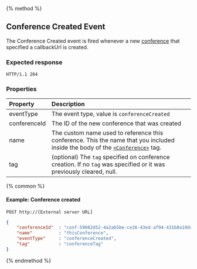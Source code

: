 {% method %}
## Conference Created Event
The Conference Created event is fired whenever a new [conference](../verbs/conference.md) that specified a callbackUrl is created.
### Expected response
```http
HTTP/1.1 204
```

### Properties

| Property     | Description |
|:----------   |:------------|
| eventType    | The event type, value is `conferenceCreated` |
| conferenceId | The ID of the new conference that was created |
| name         | The custom name used to reference this conference. This the name that you included inside the body of the [`<Conference>`](../verbs/conference.md) tag.|
| tag          | (optional) The `tag`  specified on conference creation. If no `tag` was specified or it was previously cleared, null. |

{% common %}

#### Example: Conference created 

```
POST http://[External server URL]
```

```json
{
    "conferenceId"  : "conf-59082d52-4a2ab5be-ce26-43ed-af94-431b8a19d4e3",
    "name"          : "thisConference",
    "eventType"     : "conferenceCreated",
    "tag"           : "conferenceTag"
}
```

{% endmethod %}
